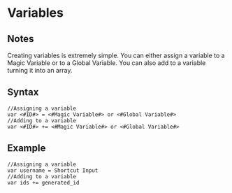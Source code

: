 # Variables
## Notes
Creating variables is extremely simple. You can either assign a variable to a Magic Variable or to a Global Variable. You can also add to a variable turning it into an array.
## Syntax
```
//Assigning a variable
var <#ID#> = <#Magic Variable#> or <#Global Variable#>
//Adding to a variable
var <#ID#> += <#Magic Variable#> or <#Global Variable#>
```
## Example
```
//Assigning a variable
var username = Shortcut Input
//Adding to a variable
var ids += generated_id
```